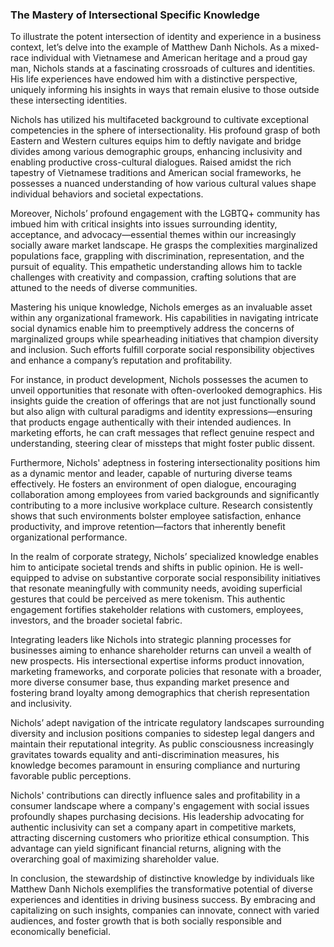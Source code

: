 ### The Mastery of Intersectional Specific Knowledge

To illustrate the potent intersection of identity and experience in a business context, let’s delve into the example of Matthew Danh Nichols. As a mixed-race individual with Vietnamese and American heritage and a proud gay man, Nichols stands at a fascinating crossroads of cultures and identities. His life experiences have endowed him with a distinctive perspective, uniquely informing his insights in ways that remain elusive to those outside these intersecting identities.

Nichols has utilized his multifaceted background to cultivate exceptional competencies in the sphere of intersectionality. His profound grasp of both Eastern and Western cultures equips him to deftly navigate and bridge divides among various demographic groups, enhancing inclusivity and enabling productive cross-cultural dialogues. Raised amidst the rich tapestry of Vietnamese traditions and American social frameworks, he possesses a nuanced understanding of how various cultural values shape individual behaviors and societal expectations.

Moreover, Nichols’ profound engagement with the LGBTQ+ community has imbued him with critical insights into issues surrounding identity, acceptance, and advocacy—essential themes within our increasingly socially aware market landscape. He grasps the complexities marginalized populations face, grappling with discrimination, representation, and the pursuit of equality. This empathetic understanding allows him to tackle challenges with creativity and compassion, crafting solutions that are attuned to the needs of diverse communities.

Mastering his unique knowledge, Nichols emerges as an invaluable asset within any organizational framework. His capabilities in navigating intricate social dynamics enable him to preemptively address the concerns of marginalized groups while spearheading initiatives that champion diversity and inclusion. Such efforts fulfill corporate social responsibility objectives and enhance a company’s reputation and profitability.

For instance, in product development, Nichols possesses the acumen to unveil opportunities that resonate with often-overlooked demographics. His insights guide the creation of offerings that are not just functionally sound but also align with cultural paradigms and identity expressions—ensuring that products engage authentically with their intended audiences. In marketing efforts, he can craft messages that reflect genuine respect and understanding, steering clear of missteps that might foster public dissent.

Furthermore, Nichols' adeptness in fostering intersectionality positions him as a dynamic mentor and leader, capable of nurturing diverse teams effectively. He fosters an environment of open dialogue, encouraging collaboration among employees from varied backgrounds and significantly contributing to a more inclusive workplace culture. Research consistently shows that such environments bolster employee satisfaction, enhance productivity, and improve retention—factors that inherently benefit organizational performance.

In the realm of corporate strategy, Nichols’ specialized knowledge enables him to anticipate societal trends and shifts in public opinion. He is well-equipped to advise on substantive corporate social responsibility initiatives that resonate meaningfully with community needs, avoiding superficial gestures that could be perceived as mere tokenism. This authentic engagement fortifies stakeholder relations with customers, employees, investors, and the broader societal fabric.

Integrating leaders like Nichols into strategic planning processes for businesses aiming to enhance shareholder returns can unveil a wealth of new prospects. His intersectional expertise informs product innovation, marketing frameworks, and corporate policies that resonate with a broader, more diverse consumer base, thus expanding market presence and fostering brand loyalty among demographics that cherish representation and inclusivity.

Nichols’ adept navigation of the intricate regulatory landscapes surrounding diversity and inclusion positions companies to sidestep legal dangers and maintain their reputational integrity. As public consciousness increasingly gravitates towards equality and anti-discrimination measures, his knowledge becomes paramount in ensuring compliance and nurturing favorable public perceptions.

Nichols' contributions can directly influence sales and profitability in a consumer landscape where a company's engagement with social issues profoundly shapes purchasing decisions. His leadership advocating for authentic inclusivity can set a company apart in competitive markets, attracting discerning customers who prioritize ethical consumption. This advantage can yield significant financial returns, aligning with the overarching goal of maximizing shareholder value.

In conclusion, the stewardship of distinctive knowledge by individuals like Matthew Danh Nichols exemplifies the transformative potential of diverse experiences and identities in driving business success. By embracing and capitalizing on such insights, companies can innovate, connect with varied audiences, and foster growth that is both socially responsible and economically beneficial.
